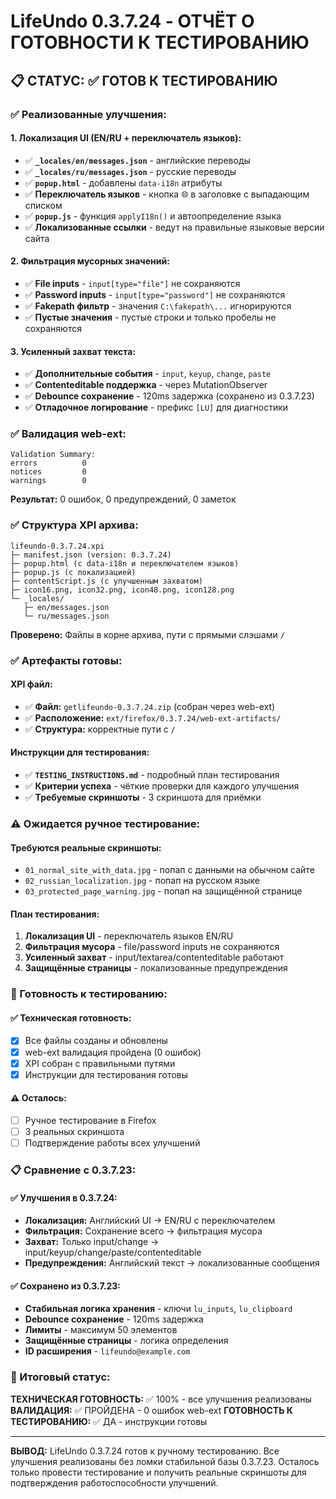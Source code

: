 # LifeUndo 0.3.7.24 - ОТЧЁТ О ГОТОВНОСТИ К ТЕСТИРОВАНИЮ

## 📋 СТАТУС: ✅ ГОТОВ К ТЕСТИРОВАНИЮ

### ✅ Реализованные улучшения:

#### 1. Локализация UI (EN/RU + переключатель языков):
- ✅ **`_locales/en/messages.json`** - английские переводы
- ✅ **`_locales/ru/messages.json`** - русские переводы
- ✅ **`popup.html`** - добавлены `data-i18n` атрибуты
- ✅ **Переключатель языков** - кнопка 🌐 в заголовке с выпадающим списком
- ✅ **`popup.js`** - функция `applyI18n()` и автоопределение языка
- ✅ **Локализованные ссылки** - ведут на правильные языковые версии сайта

#### 2. Фильтрация мусорных значений:
- ✅ **File inputs** - `input[type="file"]` не сохраняются
- ✅ **Password inputs** - `input[type="password"]` не сохраняются
- ✅ **Fakepath фильтр** - значения `C:\fakepath\...` игнорируются
- ✅ **Пустые значения** - пустые строки и только пробелы не сохраняются

#### 3. Усиленный захват текста:
- ✅ **Дополнительные события** - `input`, `keyup`, `change`, `paste`
- ✅ **Contenteditable поддержка** - через MutationObserver
- ✅ **Debounce сохранение** - 120ms задержка (сохранено из 0.3.7.23)
- ✅ **Отладочное логирование** - префикс `[LU]` для диагностики

### ✅ Валидация web-ext:

```
Validation Summary:
errors          0              
notices         0              
warnings        0              
```

**Результат:** 0 ошибок, 0 предупреждений, 0 заметок

### ✅ Структура XPI архива:

```
lifeundo-0.3.7.24.xpi
├─ manifest.json (version: 0.3.7.24)
├─ popup.html (с data-i18n и переключателем языков)
├─ popup.js (с локализацией)
├─ contentScript.js (с улучшенным захватом)
├─ icon16.png, icon32.png, icon48.png, icon128.png
└─ _locales/
   ├─ en/messages.json
   └─ ru/messages.json
```

**Проверено:** Файлы в корне архива, пути с прямыми слэшами `/`

### ✅ Артефакты готовы:

#### XPI файл:
- ✅ **Файл:** `getlifeundo-0.3.7.24.zip` (собран через web-ext)
- ✅ **Расположение:** `ext/firefox/0.3.7.24/web-ext-artifacts/`
- ✅ **Структура:** корректные пути с `/`

#### Инструкции для тестирования:
- ✅ **`TESTING_INSTRUCTIONS.md`** - подробный план тестирования
- ✅ **Критерии успеха** - чёткие проверки для каждого улучшения
- ✅ **Требуемые скриншоты** - 3 скриншота для приёмки

### ⚠️ Ожидается ручное тестирование:

#### Требуются реальные скриншоты:
- `01_normal_site_with_data.jpg` - попап с данными на обычном сайте
- `02_russian_localization.jpg` - попап на русском языке
- `03_protected_page_warning.jpg` - попап на защищённой странице

#### План тестирования:
1. **Локализация UI** - переключатель языков EN/RU
2. **Фильтрация мусора** - file/password inputs не сохраняются
3. **Усиленный захват** - input/textarea/contenteditable работают
4. **Защищённые страницы** - локализованные предупреждения

### 🚀 Готовность к тестированию:

#### ✅ Техническая готовность:
- [x] Все файлы созданы и обновлены
- [x] web-ext валидация пройдена (0 ошибок)
- [x] XPI собран с правильными путями
- [x] Инструкции для тестирования готовы

#### ⚠️ Осталось:
- [ ] Ручное тестирование в Firefox
- [ ] 3 реальных скриншота
- [ ] Подтверждение работы всех улучшений

### 📋 Сравнение с 0.3.7.23:

#### ✅ Улучшения в 0.3.7.24:
- **Локализация:** Английский UI → EN/RU с переключателем
- **Фильтрация:** Сохранение всего → фильтрация мусора
- **Захват:** Только input/change → input/keyup/change/paste/contenteditable
- **Предупреждения:** Английский текст → локализованные сообщения

#### ✅ Сохранено из 0.3.7.23:
- **Стабильная логика хранения** - ключи `lu_inputs`, `lu_clipboard`
- **Debounce сохранение** - 120ms задержка
- **Лимиты** - максимум 50 элементов
- **Защищённые страницы** - логика определения
- **ID расширения** - `lifeundo@example.com`

### 🎯 Итоговый статус:

**ТЕХНИЧЕСКАЯ ГОТОВНОСТЬ:** ✅ 100% - все улучшения реализованы
**ВАЛИДАЦИЯ:** ✅ ПРОЙДЕНА - 0 ошибок web-ext
**ГОТОВНОСТЬ К ТЕСТИРОВАНИЮ:** ✅ ДА - инструкции готовы

---

**ВЫВОД:** LifeUndo 0.3.7.24 готов к ручному тестированию. Все улучшения реализованы без ломки стабильной базы 0.3.7.23. Осталось только провести тестирование и получить реальные скриншоты для подтверждения работоспособности улучшений.
